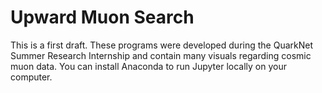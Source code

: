 # Upward Muon Search

This is a first draft. These programs were developed during the QuarkNet Summer Research Internship and contain many visuals regarding cosmic muon data. You can  install Anaconda to run Jupyter locally on your computer. 

